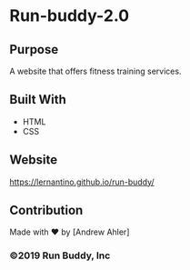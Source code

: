# Run-buddy-2.0
## Purpose
A website that offers fitness training services.

## Built With
* HTML
* CSS

## Website
https://lernantino.github.io/run-buddy/

## Contribution
Made with ❤️ by [Andrew Ahler]

### ©️2019 Run Buddy, Inc 
